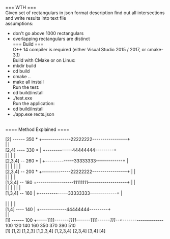 === WTH ===<br/>
Given set of rectangulars in json format description find out all intersections and write results into text file<br/>
assumptions:<br/>
- don't go above 1000 rectangulars<br/>
- overlapping rectangulars are distinct<br/>
=== Build ===<br/>
C++ 14 compiler is required (either Visual Studio 2015 / 2017, or cmake-3.1)<br/>
Build with CMake or on Linux:<br/>
- mkdir build<br/>
- cd build<br/>
- cmake ..<br/>
- make all install<br/>
Run the test:<br/>
- cd build/install<br/>
- ./test.exe<br/>
Run the application:<br/>
- cd build/install<br/>
- ./app.exe rects.json<br/>
<br/>
==== Method Explained ====<br/>

[2] ------ 350 *            +--------------22222222-----------------+<br/>
                            |                                       |<br/>
[2,4] ---- 330 *            |                        +-------------44444444---------+<br/>
                            |                        |              |               |<br/>
[2,3,4] -- 260 *            |            +--------------33333333-------------+      |<br/>
                            |            |           |              |        |      |<br/>
[2,3,4] -- 200 *            +--------------22222222-----------------+        |      |<br/>
                                         |           |                       |      |<br/>
[1,3,4] -- 180 +------------------11111111-------------------+               |      |<br/>
               |                         |           |       |               |      |<br/>
[1,3,4] -- 160 |                         +--------------33333333-------------+      |<br/>      
               |                                     |       |                      |<br/>
[1,4] ---- 140 |                                     +-------------44444444---------+<br/>
               |                                             |                       <br/>
[1] ------ 100 +-----1111----*---1111----*---1111----*--111--+-------*-------*------*<br/>
              100           120         140         160     350     370     390     510<br/>
               [1]        [1,2]     [1,2,3]   [1,2,3,4] [1,2,3,4] [2,3,4]   [3,4]    [4]<br/>
           


